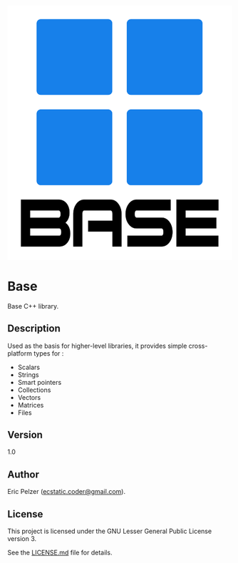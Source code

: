![](https://github.com/senselogic/BASE/blob/master/LOGO/BASE.png)

# Base

Base C++ library.

## Description

Used as the basis for higher-level libraries, it provides simple cross-platform types for :

*   Scalars
*   Strings
*   Smart pointers
*   Collections
*   Vectors
*   Matrices
*   Files

## Version

1.0

## Author

Eric Pelzer (ecstatic.coder@gmail.com).

## License

This project is licensed under the GNU Lesser General Public License version 3.

See the [LICENSE.md](LICENSE.md) file for details.
